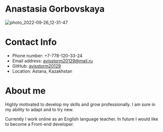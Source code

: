 # Anastasia Gorbovskaya


![photo_2022-09-26_12-31-47](https://user-images.githubusercontent.com/119684381/205852137-4d5d6180-5081-44f1-8ae2-8ad2c2b87088.jpg)


# Contact Info
* Phone number: +7-778-120-33-24
* Email address: avisstorm20129@mail.ru
* GitHub: [avisstorm20129](https://github.com/avisstorm20129)
* Location: Astana, Kazakhstan


# About me


Highly motivated to develop my skills and grow professionally. I am sure in my ability to adapt and to try new. 


Currently I work online as an English language teacher. In future I would like to become a Front-end developer. 
